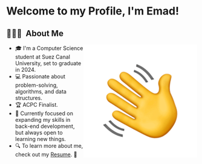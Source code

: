 # Welcome to my Profile, I'm Emad!

<!-- ![GitHub followers](https://img.shields.io/github/followers/tanyarajhans?label=Follow&style=social)
<img alt = "profile views" src="https://komarev.com/ghpvc/?username=omarashour02&color=brightgreen">  
 -->
<!-- ![Purple Gradient Geometric Technology Profile LinkedIn Banner  (1)](https://user-images.githubusercontent.com/61904667/146429293-82261303-fec5-4828-aeba-047883c76f02.png)
 -->

## 👨🏻‍💻 &nbsp;About Me

<img alt="Hand Wave" src="https://raw.githubusercontent.com/AVS1508/AVS1508/master/assets/Hand Wave.gif" align="right"/>

- 🎓 I'm a Computer Science student at Suez Canal University, set to graduate in 2024.
- 💻 Passionate about problem-solving, algorithms, and data structures.
- 🏆 ACPC Finalist.
- 💼 Currently focused on expanding my skills in back-end development, but always open to learning new things.
- 🔍 To learn more about me, check out my [Resume](https://drive.google.com/file/d/1iu-R-Ic9HnD66-X9-v0_P1JhR_Sltf76/view?usp=sharing). 📄

<!--
**EmadMoh178/EmadMoh178** is a ✨ _special_ ✨ repository because its `README.md` (this file) appears on your GitHub profile.

Here are some ideas to get you started:

- 🔭 I’m currently working on ...
- 🌱 I’m currently learning ...
- 👯 I’m looking to collaborate on ...
- 🤔 I’m looking for help with ...
- 💬 Ask me about ...
- 📫 How to reach me: ...
- 😄 Pronouns: ...
- ⚡ Fun fact: ...
-->
